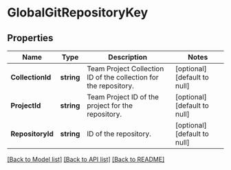# GlobalGitRepositoryKey

## Properties
Name | Type | Description | Notes
------------ | ------------- | ------------- | -------------
**CollectionId** | **string** | Team Project Collection ID of the collection for the repository. | [optional] [default to null]
**ProjectId** | **string** | Team Project ID of the project for the repository. | [optional] [default to null]
**RepositoryId** | **string** | ID of the repository. | [optional] [default to null]

[[Back to Model list]](../README.md#documentation-for-models) [[Back to API list]](../README.md#documentation-for-api-endpoints) [[Back to README]](../README.md)


